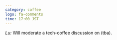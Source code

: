 ```yaml
---
category: coffee
logo: fa-comments
time: 17:00 JST
---
```


*Lu:* Will moderate a tech-coffee discussion on (tba).


